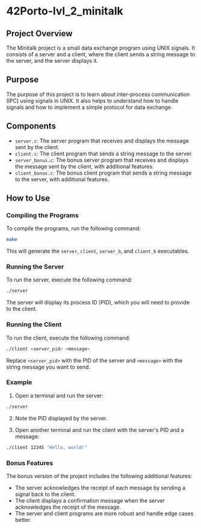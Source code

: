 # 42Porto-lvl_2_minitalk

## Project Overview

The Minitalk project is a small data exchange program using UNIX signals. It consists of a server and a client, where the client sends a string message to the server, and the server displays it.

## Purpose

The purpose of this project is to learn about inter-process communication (IPC) using signals in UNIX. It also helps to understand how to handle signals and how to implement a simple protocol for data exchange.

## Components

- `server.c`: The server program that receives and displays the message sent by the client.
- `client.c`: The client program that sends a string message to the server.
- `server_bonus.c`: The bonus server program that receives and displays the message sent by the client, with additional features.
- `client_bonus.c`: The bonus client program that sends a string message to the server, with additional features.

## How to Use

### Compiling the Programs

To compile the programs, run the following command:

```sh
make
```

This will generate the `server`, `client`, `server_b`, and `client_b` executables.

### Running the Server

To run the server, execute the following command:

```sh
./server
```

The server will display its process ID (PID), which you will need to provide to the client.

### Running the Client

To run the client, execute the following command:

```sh
./client <server_pid> <message>
```

Replace `<server_pid>` with the PID of the server and `<message>` with the string message you want to send.

### Example

1. Open a terminal and run the server:

```sh
./server
```

2. Note the PID displayed by the server.

3. Open another terminal and run the client with the server's PID and a message:

```sh
./client 12345 "Hello, world!"
```

### Bonus Features

The bonus version of the project includes the following additional features:

- The server acknowledges the receipt of each message by sending a signal back to the client.
- The client displays a confirmation message when the server acknowledges the receipt of the message.
- The server and client programs are more robust and handle edge cases better.
